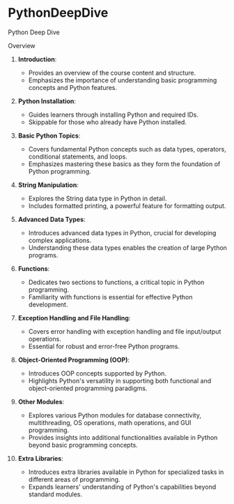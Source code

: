 # PythonDeepDive
Python Deep Dive

Overview 

1. **Introduction**:
   - Provides an overview of the course content and structure.
   - Emphasizes the importance of understanding basic programming concepts and Python features.

2. **Python Installation**:
   - Guides learners through installing Python and required IDs.
   - Skippable for those who already have Python installed.

3. **Basic Python Topics**:
   - Covers fundamental Python concepts such as data types, operators, conditional statements, and loops.
   - Emphasizes mastering these basics as they form the foundation of Python programming.

4. **String Manipulation**:
   - Explores the String data type in Python in detail.
   - Includes formatted printing, a powerful feature for formatting output.

5. **Advanced Data Types**:
   - Introduces advanced data types in Python, crucial for developing complex applications.
   - Understanding these data types enables the creation of large Python programs.

6. **Functions**:
   - Dedicates two sections to functions, a critical topic in Python programming.
   - Familiarity with functions is essential for effective Python development.

7. **Exception Handling and File Handling**:
   - Covers error handling with exception handling and file input/output operations.
   - Essential for robust and error-free Python programs.

8. **Object-Oriented Programming (OOP)**:
   - Introduces OOP concepts supported by Python.
   - Highlights Python's versatility in supporting both functional and object-oriented programming paradigms.

9. **Other Modules**:
   - Explores various Python modules for database connectivity, multithreading, OS operations, math operations, and GUI programming.
   - Provides insights into additional functionalities available in Python beyond basic programming concepts.

10. **Extra Libraries**:
    - Introduces extra libraries available in Python for specialized tasks in different areas of programming.
    - Expands learners' understanding of Python's capabilities beyond standard modules.

